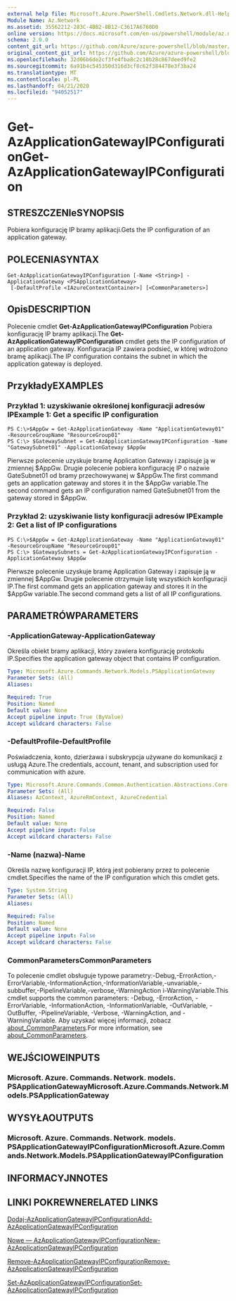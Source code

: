 ```yaml
---
external help file: Microsoft.Azure.PowerShell.Cmdlets.Network.dll-Help.xml
Module Name: Az.Network
ms.assetid: 35562212-283C-4BB2-8B12-C3617A6760D0
online version: https://docs.microsoft.com/en-us/powershell/module/az.network/get-azapplicationgatewayipconfiguration
schema: 2.0.0
content_git_url: https://github.com/Azure/azure-powershell/blob/master/src/Network/Network/help/Get-AzApplicationGatewayIPConfiguration.md
original_content_git_url: https://github.com/Azure/azure-powershell/blob/master/src/Network/Network/help/Get-AzApplicationGatewayIPConfiguration.md
ms.openlocfilehash: 32d06b6de2cf3fe4fba8c2c10b28c867deed9fe2
ms.sourcegitcommit: 6a91b4c545350d316d3cf8c62f384478e3f3ba24
ms.translationtype: MT
ms.contentlocale: pl-PL
ms.lasthandoff: 04/21/2020
ms.locfileid: "94052517"
---
```

# <span data-ttu-id="7ca5e-101">Get-AzApplicationGatewayIPConfiguration</span><span class="sxs-lookup"><span data-stu-id="7ca5e-101">Get-AzApplicationGatewayIPConfiguration</span></span>

## <span data-ttu-id="7ca5e-102">STRESZCZENIe</span><span class="sxs-lookup"><span data-stu-id="7ca5e-102">SYNOPSIS</span></span>
<span data-ttu-id="7ca5e-103">Pobiera konfigurację IP bramy aplikacji.</span><span class="sxs-lookup"><span data-stu-id="7ca5e-103">Gets the IP configuration of an application gateway.</span></span>

## <span data-ttu-id="7ca5e-104">POLECENIA</span><span class="sxs-lookup"><span data-stu-id="7ca5e-104">SYNTAX</span></span>

```
Get-AzApplicationGatewayIPConfiguration [-Name <String>] -ApplicationGateway <PSApplicationGateway>
 [-DefaultProfile <IAzureContextContainer>] [<CommonParameters>]
```

## <span data-ttu-id="7ca5e-105">Opis</span><span class="sxs-lookup"><span data-stu-id="7ca5e-105">DESCRIPTION</span></span>
<span data-ttu-id="7ca5e-106">Polecenie cmdlet **Get-AzApplicationGatewayIPConfiguration** Pobiera konfigurację IP bramy aplikacji.</span><span class="sxs-lookup"><span data-stu-id="7ca5e-106">The **Get-AzApplicationGatewayIPConfiguration** cmdlet gets the IP configuration of an application gateway.</span></span>
<span data-ttu-id="7ca5e-107">Konfiguracja IP zawiera podsieć, w której wdrożono bramę aplikacji.</span><span class="sxs-lookup"><span data-stu-id="7ca5e-107">The IP configuration contains the subnet in which the application gateway is deployed.</span></span>

## <span data-ttu-id="7ca5e-108">Przykłady</span><span class="sxs-lookup"><span data-stu-id="7ca5e-108">EXAMPLES</span></span>

### <span data-ttu-id="7ca5e-109">Przykład 1: uzyskiwanie określonej konfiguracji adresów IP</span><span class="sxs-lookup"><span data-stu-id="7ca5e-109">Example 1: Get a specific IP configuration</span></span>
```
PS C:\>$AppGw = Get-AzApplicationGateway -Name "ApplicationGateway01" -ResourceGroupName "ResourceGroup01"
PS C:\> $GatewaySubnet = Get-AzApplicationGatewayIPConfiguration -Name "GatewaySubnet01" -ApplicationGateway $AppGw
```

<span data-ttu-id="7ca5e-110">Pierwsze polecenie uzyskuje bramę Application Gateway i zapisuje ją w zmiennej $AppGw. Drugie polecenie pobiera konfigurację IP o nazwie GateSubnet01 od bramy przechowywanej w $AppGw.</span><span class="sxs-lookup"><span data-stu-id="7ca5e-110">The first command gets an application gateway and stores it in the $AppGw variable.The second command gets an IP configuration named GateSubnet01 from the gateway stored in $AppGw.</span></span>

### <span data-ttu-id="7ca5e-111">Przykład 2: uzyskiwanie listy konfiguracji adresów IP</span><span class="sxs-lookup"><span data-stu-id="7ca5e-111">Example 2: Get a list of IP configurations</span></span>
```
PS C:\>$AppGw = Get-AzApplicationGateway -Name "ApplicationGateway01" -ResourceGroupName "ResourceGroup01"
PS C:\> $GatewaySubnets = Get-AzApplicationGatewayIPConfiguration -ApplicationGateway $AppGw
```

<span data-ttu-id="7ca5e-112">Pierwsze polecenie uzyskuje bramę Application Gateway i zapisuje ją w zmiennej $AppGw. Drugie polecenie otrzymuje listę wszystkich konfiguracji IP.</span><span class="sxs-lookup"><span data-stu-id="7ca5e-112">The first command gets an application gateway and stores it in the $AppGw variable.The second command gets a list of all IP configurations.</span></span>

## <span data-ttu-id="7ca5e-113">PARAMETRÓW</span><span class="sxs-lookup"><span data-stu-id="7ca5e-113">PARAMETERS</span></span>

### <span data-ttu-id="7ca5e-114">-ApplicationGateway</span><span class="sxs-lookup"><span data-stu-id="7ca5e-114">-ApplicationGateway</span></span>
<span data-ttu-id="7ca5e-115">Określa obiekt bramy aplikacji, który zawiera konfigurację protokołu IP.</span><span class="sxs-lookup"><span data-stu-id="7ca5e-115">Specifies the application gateway object that contains IP configuration.</span></span>

```yaml
Type: Microsoft.Azure.Commands.Network.Models.PSApplicationGateway
Parameter Sets: (All)
Aliases:

Required: True
Position: Named
Default value: None
Accept pipeline input: True (ByValue)
Accept wildcard characters: False
```

### <span data-ttu-id="7ca5e-116">-DefaultProfile</span><span class="sxs-lookup"><span data-stu-id="7ca5e-116">-DefaultProfile</span></span>
<span data-ttu-id="7ca5e-117">Poświadczenia, konto, dzierżawa i subskrypcja używane do komunikacji z usługą Azure.</span><span class="sxs-lookup"><span data-stu-id="7ca5e-117">The credentials, account, tenant, and subscription used for communication with azure.</span></span>

```yaml
Type: Microsoft.Azure.Commands.Common.Authentication.Abstractions.Core.IAzureContextContainer
Parameter Sets: (All)
Aliases: AzContext, AzureRmContext, AzureCredential

Required: False
Position: Named
Default value: None
Accept pipeline input: False
Accept wildcard characters: False
```

### <span data-ttu-id="7ca5e-118">-Name (nazwa)</span><span class="sxs-lookup"><span data-stu-id="7ca5e-118">-Name</span></span>
<span data-ttu-id="7ca5e-119">Określa nazwę konfiguracji IP, którą jest pobierany przez to polecenie cmdlet.</span><span class="sxs-lookup"><span data-stu-id="7ca5e-119">Specifies the name of the IP configuration which this cmdlet gets.</span></span>

```yaml
Type: System.String
Parameter Sets: (All)
Aliases:

Required: False
Position: Named
Default value: None
Accept pipeline input: False
Accept wildcard characters: False
```

### <span data-ttu-id="7ca5e-120">CommonParameters</span><span class="sxs-lookup"><span data-stu-id="7ca5e-120">CommonParameters</span></span>
<span data-ttu-id="7ca5e-121">To polecenie cmdlet obsługuje typowe parametry:-Debug,-ErrorAction,-ErrorVariable,-InformationAction,-InformationVariable,-unvariable,-subbuffer,-PipelineVariable,-verbose,-WarningAction i-WarningVariable.</span><span class="sxs-lookup"><span data-stu-id="7ca5e-121">This cmdlet supports the common parameters: -Debug, -ErrorAction, -ErrorVariable, -InformationAction, -InformationVariable, -OutVariable, -OutBuffer, -PipelineVariable, -Verbose, -WarningAction, and -WarningVariable.</span></span> <span data-ttu-id="7ca5e-122">Aby uzyskać więcej informacji, zobacz [about_CommonParameters](http://go.microsoft.com/fwlink/?LinkID=113216).</span><span class="sxs-lookup"><span data-stu-id="7ca5e-122">For more information, see [about_CommonParameters](http://go.microsoft.com/fwlink/?LinkID=113216).</span></span>

## <span data-ttu-id="7ca5e-123">WEJŚCIOWE</span><span class="sxs-lookup"><span data-stu-id="7ca5e-123">INPUTS</span></span>

### <span data-ttu-id="7ca5e-124">Microsoft. Azure. Commands. Network. models. PSApplicationGateway</span><span class="sxs-lookup"><span data-stu-id="7ca5e-124">Microsoft.Azure.Commands.Network.Models.PSApplicationGateway</span></span>

## <span data-ttu-id="7ca5e-125">WYSYŁA</span><span class="sxs-lookup"><span data-stu-id="7ca5e-125">OUTPUTS</span></span>

### <span data-ttu-id="7ca5e-126">Microsoft. Azure. Commands. Network. models. PSApplicationGatewayIPConfiguration</span><span class="sxs-lookup"><span data-stu-id="7ca5e-126">Microsoft.Azure.Commands.Network.Models.PSApplicationGatewayIPConfiguration</span></span>

## <span data-ttu-id="7ca5e-127">INFORMACYJN</span><span class="sxs-lookup"><span data-stu-id="7ca5e-127">NOTES</span></span>

## <span data-ttu-id="7ca5e-128">LINKI POKREWNE</span><span class="sxs-lookup"><span data-stu-id="7ca5e-128">RELATED LINKS</span></span>

[<span data-ttu-id="7ca5e-129">Dodaj-AzApplicationGatewayIPConfiguration</span><span class="sxs-lookup"><span data-stu-id="7ca5e-129">Add-AzApplicationGatewayIPConfiguration</span></span>](./Add-AzApplicationGatewayIPConfiguration.md)

[<span data-ttu-id="7ca5e-130">Nowe — AzApplicationGatewayIPConfiguration</span><span class="sxs-lookup"><span data-stu-id="7ca5e-130">New-AzApplicationGatewayIPConfiguration</span></span>](./New-AzApplicationGatewayIPConfiguration.md)

[<span data-ttu-id="7ca5e-131">Remove-AzApplicationGatewayIPConfiguration</span><span class="sxs-lookup"><span data-stu-id="7ca5e-131">Remove-AzApplicationGatewayIPConfiguration</span></span>](./Remove-AzApplicationGatewayIPConfiguration.md)

[<span data-ttu-id="7ca5e-132">Set-AzApplicationGatewayIPConfiguration</span><span class="sxs-lookup"><span data-stu-id="7ca5e-132">Set-AzApplicationGatewayIPConfiguration</span></span>](./Set-AzApplicationGatewayIPConfiguration.md)


